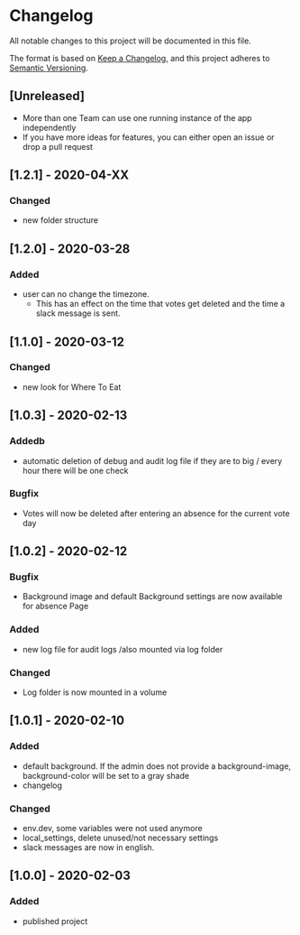 # Changelog
All notable changes to this project will be documented in this file.

The format is based on [Keep a Changelog](https://keepachangelog.com/en/1.0.0/),
and this project adheres to [Semantic Versioning](https://semver.org/spec/v2.0.0.html).

## [Unreleased]
- More than one Team can use one running instance of the app independently
- If you have more ideas for features, you can either open an issue or drop a pull request

## [1.2.1] - 2020-04-XX
### Changed
- new folder structure 

## [1.2.0] - 2020-03-28
### Added
 - user can no change the timezone.
    - This has an effect on the time that votes get deleted and the time a slack message is sent.

## [1.1.0] - 2020-03-12
### Changed
 - new look for Where To Eat

## [1.0.3] - 2020-02-13
### Addedb
 - automatic deletion of debug and audit log file if they are to big / every hour there will be one check
### Bugfix
 - Votes will now be deleted after entering an absence for the current vote day


## [1.0.2] - 2020-02-12
### Bugfix
- Background image and default Background settings are now available for absence Page

### Added
- new log file for audit logs /also mounted via log folder

### Changed
- Log folder is now mounted in a volume

## [1.0.1] - 2020-02-10
### Added
- default background. If the admin does not provide a background-image, background-color will be set to a gray shade
- changelog 

### Changed
- env.dev, some variables were not used anymore 
- local_settings, delete unused/not necessary settings
- slack messages are now in english.

## [1.0.0] - 2020-02-03
### Added
- published project